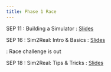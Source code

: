 ```yaml
---
title: Phase 1 Race 
---
```



SEP 11
: Building a Simulator
  : [Slides](/physical_intelligence_fl25/assets/pdfs/)

SEP 16
: Sim2Real: Intro & Basics
  : [Slides](/physical_intelligence_fl25/assets/pdfs/)

: Race challenge is out

SEP 18
: Sim2Real: Tips & Tricks
  : [Slides](/physical_intelligence_fl25/assets/pdfs/)





